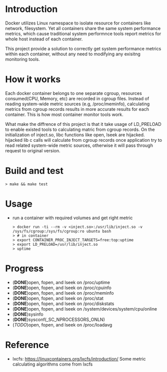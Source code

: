 # Introduction

Docker utilizes Linux namespace to isolate resource for containers like network, filesystem. Yet all containers share the same system performance metrics, which cause traditional system performnce tools report metrics for whole host instead of each container.

This project provide a solution to correctly get system performance metrics within each container, without any need to modifying any exisitng monitoring tools.

# How it works

Each docker container belongs to one separate cgroup, resources consumed(CPU, Memory, etc) are recorded in cgroup files. Instead of reading system-wide metric sources (e.g, /proc/meminfo), calculating metrics from cgroup records results in more accurate results for each container. This is how most container monitor tools work.

What make the diffrence of this project is that it take usage of LD_PRELOAD to enable existed tools to calculating matric from cgroup records. On the initialization of inject.so, libc functions like open, lseek are hijacked. hijacked lib c calls will calculate from cgroup records once application try to read related system-wide metric sources, otherwise it will pass through request to original version.

# Build and test
  
    > make && make test

# Usage

  * run a container with required volumes and get right metric
  
        > docker run -ti --rm -v <inject.so>:/usr/lib/inject.so -v /sys/fs/cgroup:/sys/fs/cgroup:ro ubuntu bash
		> # in container
		> export CONTAINER_PROC_INJECT_TARGETS=free:top:uptime
		> export LD_PRELOAD=/usr/lib/inject.so
		> uptime

# Progress
  * (**DONE**)open, fopen, and lseek on /proc/uptime
  * (**DONE**)open, fopen, and lseek on /proc/cpuinfo
  * (**DONE**)open, fopen, and lseek on /proc/meminfo
  * (**DONE**)open, fopen, and lseek on /proc/stat
  * (**DONE**)open, fopen, and lseek on /proc/diskstats
  * (**DONE**)open, fopen, and lseek on /system/devices/system/cpu/online
  * (**DONE**)sysinfo
  * (**DONE**)sysconf(\_SC\_NPROCESSORS\_ONLN)
  * (*TODO*)open, fopen, and lseek on /proc/loadavg

# Reference

  * lxcfs: https://linuxcontainers.org/lxcfs/introduction/
    Some metric calculating algorithms come from lxcfs
